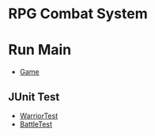 # RPG Combat System

# Run Main
- [Game](https://github.com/thealexcesar/T-Academy/blob/main/OOP/src/assignments/rpg/app/Game.java)

## JUnit Test

- [WarriorTest](https://github.com/thealexcesar/T-Academy/blob/main/OOP/test/assignments/rpg/domain/WarriorTest.java)
- [BattleTest](https://github.com/thealexcesar/T-Academy/blob/main/OOP/test/assignments/rpg/service/BattleTest.java)
